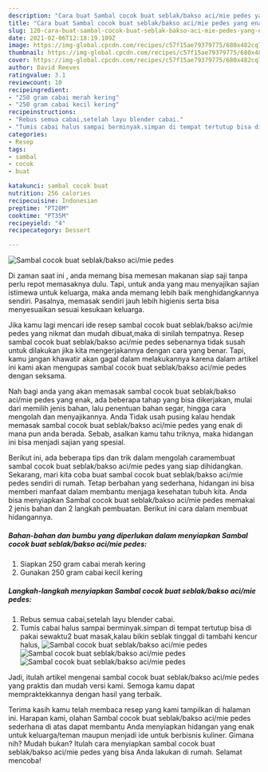 ```yaml
---
description: "Cara buat Sambal cocok buat seblak/bakso aci/mie pedes yang enak Untuk Jualan"
title: "Cara buat Sambal cocok buat seblak/bakso aci/mie pedes yang enak Untuk Jualan"
slug: 120-cara-buat-sambal-cocok-buat-seblak-bakso-aci-mie-pedes-yang-enak-untuk-jualan
date: 2021-02-06T12:18:19.109Z
image: https://img-global.cpcdn.com/recipes/c57f15ae79379775/680x482cq70/sambal-cocok-buat-seblakbakso-acimie-pedes-foto-resep-utama.jpg
thumbnail: https://img-global.cpcdn.com/recipes/c57f15ae79379775/680x482cq70/sambal-cocok-buat-seblakbakso-acimie-pedes-foto-resep-utama.jpg
cover: https://img-global.cpcdn.com/recipes/c57f15ae79379775/680x482cq70/sambal-cocok-buat-seblakbakso-acimie-pedes-foto-resep-utama.jpg
author: David Reeves
ratingvalue: 3.1
reviewcount: 10
recipeingredient:
- "250 gram cabai merah kering"
- "250 gram cabai kecil kering"
recipeinstructions:
- "Rebus semua cabai,setelah layu blender cabai."
- "Tumis cabai halus sampai berminyak.simpan di tempat tertutup bisa di pakai sewaktu2 buat masak,kalau bikin seblak tinggal di tambahi kencur halus,"
categories:
- Resep
tags:
- sambal
- cocok
- buat

katakunci: sambal cocok buat 
nutrition: 256 calories
recipecuisine: Indonesian
preptime: "PT20M"
cooktime: "PT35M"
recipeyield: "4"
recipecategory: Dessert

---
```



![Sambal cocok buat seblak/bakso aci/mie pedes](https://img-global.cpcdn.com/recipes/c57f15ae79379775/680x482cq70/sambal-cocok-buat-seblakbakso-acimie-pedes-foto-resep-utama.jpg)

Di zaman  saat ini , anda memang bisa memesan makanan siap saji tanpa perlu repot memasaknya dulu. Tapi, untuk anda yang mau menyajikan sajian istimewa untuk keluarga, maka anda memang lebih baik menghidangkannya sendiri. Pasalnya, memasak sendiri jauh lebih higienis serta bisa menyesuaikan sesuai kesukaan keluarga.

Jika kamu lagi mencari ide resep sambal cocok buat seblak/bakso aci/mie pedes yang nikmat dan mudah dibuat,maka di sinilah tempatnya. Resep sambal cocok buat seblak/bakso aci/mie pedes  sebenarnya tidak susah untuk dilakukan jika kita mengerjakannya dengan cara yang benar. Tapi, kamu jangan khawatir akan gagal dalam melakukannya 
karena dalam artikel ini kami akan mengupas sambal cocok buat seblak/bakso aci/mie pedes dengan seksama.  



Nah bagi anda yang akan memasak sambal cocok buat seblak/bakso aci/mie pedes yang enak, ada beberapa tahap yang bisa dikerjakan, mulai dari memilih jenis bahan, lalu penentuan bahan segar, hingga cara mengolah dan menyajikannya. Anda Tidak usah pusing kalau hendak memasak sambal cocok buat seblak/bakso aci/mie pedes yang enak di mana pun anda berada. Sebab, asalkan kamu  tahu triknya, maka hidangan ini bisa menjadi sajian yang spesial.

Berikut ini, ada beberapa tips dan trik dalam mengolah caramembuat sambal cocok buat seblak/bakso aci/mie pedes yang siap dihidangkan. Sekarang, mari kita coba buat sambal cocok buat seblak/bakso aci/mie pedes sendiri di rumah. Tetap berbahan yang sederhana, hidangan ini bisa memberi manfaat dalam membantu menjaga kesehatan tubuh kita. Anda bisa menyiapkan Sambal cocok buat seblak/bakso aci/mie pedes memakai 2 jenis bahan dan 2 langkah pembuatan. Berikut ini cara dalam membuat hidangannya.

<!--inarticleads1-->

##### Bahan-bahan dan bumbu yang diperlukan dalam menyiapkan Sambal cocok buat seblak/bakso aci/mie pedes:

1. Siapkan 250 gram cabai merah kering
1. Gunakan 250 gram cabai kecil kering




<!--inarticleads2-->

##### Langkah-langkah menyiapkan Sambal cocok buat seblak/bakso aci/mie pedes:

1. Rebus semua cabai,setelah layu blender cabai.
1. Tumis cabai halus sampai berminyak.simpan di tempat tertutup bisa di pakai sewaktu2 buat masak,kalau bikin seblak tinggal di tambahi kencur halus,
<img src="https://img-global.cpcdn.com/steps/f1870de952131e56/160x128cq70/sambal-cocok-buat-seblakbakso-acimie-pedes-langkah-memasak-2-foto.jpg" alt="Sambal cocok buat seblak/bakso aci/mie pedes"><img src="https://img-global.cpcdn.com/steps/a657d41fe0756994/160x128cq70/sambal-cocok-buat-seblakbakso-acimie-pedes-langkah-memasak-2-foto.jpg" alt="Sambal cocok buat seblak/bakso aci/mie pedes"><img src="https://img-global.cpcdn.com/steps/72eaf8e5fea4ce69/160x128cq70/sambal-cocok-buat-seblakbakso-acimie-pedes-langkah-memasak-2-foto.jpg" alt="Sambal cocok buat seblak/bakso aci/mie pedes">



Jadi, itulah artikel mengenai  sambal cocok buat seblak/bakso aci/mie pedes  yang praktis dan mudah versi kami. Semoga kamu dapat mempraktekkannya dengan hasil yang terbaik. 

Terima kasih kamu telah membaca resep yang kami tampilkan di halaman ini. Harapan kami, olahan  Sambal cocok buat seblak/bakso aci/mie pedes sederhana di atas dapat membantu Anda menyiapkan hidangan yang enak untuk keluarga/teman maupun menjadi ide untuk berbisnis kuliner. Gimana nih? Mudah bukan? Itulah cara menyiapkan sambal cocok buat seblak/bakso aci/mie pedes yang bisa Anda lakukan di rumah. Selamat mencoba!


